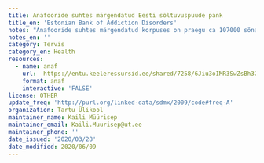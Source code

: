 ```yaml
---
title: Anafooride suhtes märgendatud Eesti sõltuvuspuude pank
title_en: 'Estonian Bank of Addiction Disorders'
notes: "Anafooride suhtes märgendatud korpuses on praegu ca 107000 sõna mahus tekste, milles on u 4200 märgendatud asesõna, millest u 3200 on ühendatud oma viitealusega, ülejäänud tuhandel asesõnal viitealus tekstis puudub. Tekstideks on ajalehetekstid ning üks teadustekst (ajakirja Eesti Arst 2004. aasta aastakäik). Märgendatud on järgmised asesõnad kõigis käändevormides ja nende viitealused:\r\n\r\nisikulised asesõnad (mina/ma, sina/sa, tema/ta, meie/me, teie/te, nemad/nad). Kokku on korpuses 1734 isikulist asesõna, neist 1320 on ühendatud viitealustega."
notes_en: ''
category: Tervis
category_en: Health
resources:
  - name: anaf
    url:  https://entu.keeleressursid.ee/shared/7258/6Jiu3oIMR3SwZsBh32mVLWNhfvUcwwWxZeQKP5yIAQNzy0GijR6tB8KujVI0haig
    format: anaf
    interactive: 'FALSE'
license: OTHER
update_freq: 'http://purl.org/linked-data/sdmx/2009/code#freq-A'
organization: Tartu Ülikool
maintainer_name: Kaili Müürisep
maintainer_email: Kaili.Muurisep@ut.ee
maintainer_phone: ''
date_issued: '2020/03/28'
date_modified: 2020/06/09
---
```


